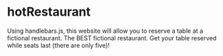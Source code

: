 # hotRestaurant
Using handlebars.js, this website will allow you to reserve a table at a fictional restaurant. The BEST fictional restaurant. Get your table reserved while seats last (there are only five)!
